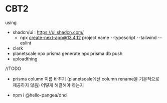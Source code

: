 # CBT2
using
- shadcn/ui : https://ui.shadcn.com/
    - npx create-next-app@13.4.12 project name --typescript --tailwind --eslint
- clerk
- planetscale
    npx prisma generate
    npx prisma db push
- uploadthing

//TODO
- prisma column 이름 바꾸기 (planetscale에선 column rename을 기본적으로 제공하지 않음) 어떻게 해결해야 하는지

- npm i @hello-pangea/dnd
